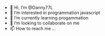 - 👋 Hi, I’m @Danny77L
- 👀 I’m interested in programmation javascript
- 🌱 I’m currently learning progammation 
- 💞️ I’m looking to collaborate on me
- 📫 How to reach me ...

<!---
Danny77L/Danny77L is a ✨ special ✨ repository because its `README.md` (this file) appears on your GitHub profile.
You can click the Preview link to take a look at your changes.
--->
